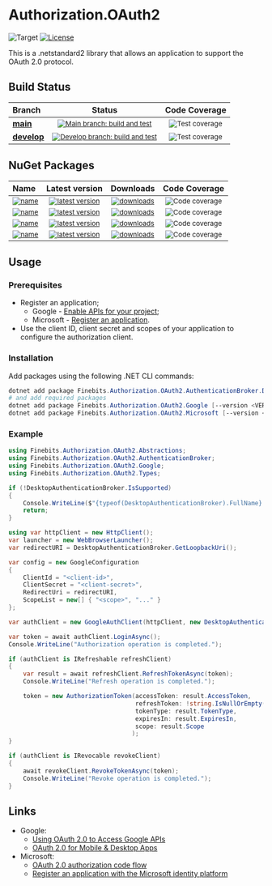 # Authorization.OAuth2

![Target](https://img.shields.io/badge/dynamic/xml?label=Target&query=//TargetFramework[1]&url=https://raw.githubusercontent.com/finebits/Authorization.OAuth2/main/source/Authorization.OAuth2/Authorization.OAuth2.csproj)
[![License](https://img.shields.io/github/license/finebits/Authorization.OAuth2.svg)](https://github.com/finebits/Authorization.OAuth2/blob/main/LICENSE)

This is a .netstandard2 library that allows an application to support the OAuth 2.0 protocol.

## Build Status

|Branch|Status|Code Coverage|
|:-|:-:|:-:|
| **[main](https://github.com/finebits/Authorization.OAuth2/tree/main)** | <sub>[![Main branch: build and test](https://img.shields.io/github/actions/workflow/status/finebits/Authorization.OAuth2/build-and-test.yml?branch=main&logo=github&label=)](https://github.com/finebits/Authorization.OAuth2/actions/workflows/build-and-test.yml?query=branch%3Amain)</sub> | <sub>![Test coverage](https://img.shields.io/endpoint?url=https://gist.githubusercontent.com/finebits-github/74f6d448f4f568a286d4622e92afbc75/raw/Authorization.OAuth2-main-total-test-coverage.json)</sub> |
| **[develop](https://github.com/finebits/Authorization.OAuth2/tree/develop)** | <sub>[![Develop branch: build and test](https://img.shields.io/github/actions/workflow/status/finebits/Authorization.OAuth2/build-and-test.yml?branch=develop&logo=github&label=)](https://github.com/finebits/Authorization.OAuth2/actions/workflows/build-and-test.yml?query=branch%3Adevelop)</sub> | <sub>![Test coverage](https://img.shields.io/endpoint?url=https://gist.githubusercontent.com/finebits-github/74f6d448f4f568a286d4622e92afbc75/raw/Authorization.OAuth2-develop-total-test-coverage.json)</sub> |

## NuGet Packages

|Name|Latest version|Downloads|Code Coverage|
|:-|:-:|:-:|:-:|
| <sub> [![name](https://img.shields.io/badge/Finebits.Authorization.OAuth2-blue)](https://www.nuget.org/packages/Finebits.Authorization.OAuth2) </sub> | <sub> [![latest version](https://img.shields.io/nuget/v/Finebits.Authorization.OAuth2?logo=nuget&label)](https://www.nuget.org/packages/Finebits.Authorization.OAuth2) </sub> | <sub> [![downloads](https://img.shields.io/nuget/dt/Finebits.Authorization.OAuth2)](https://www.nuget.org/packages/Finebits.Authorization.OAuth2) </sub> | <sub> ![Code coverage](https://img.shields.io/endpoint?url=https://gist.githubusercontent.com/finebits-github/74f6d448f4f568a286d4622e92afbc75/raw/Authorization.OAuth2-main-Finebits.Authorization.OAuth2-test-coverage.json&label=coverage) </sub> |
| <sub> [![name](https://img.shields.io/badge/Finebits.Authorization.OAuth2.AuthenticationBroker.Desktop-blue)](https://www.nuget.org/packages/Finebits.Authorization.OAuth2.AuthenticationBroker.Desktop) </sub> | <sub> [![latest version](https://img.shields.io/nuget/v/Finebits.Authorization.OAuth2.AuthenticationBroker.Desktop?logo=nuget&label)](https://www.nuget.org/packages/Finebits.Authorization.OAuth2.AuthenticationBroker.Desktop) </sub> | <sub> [![downloads](https://img.shields.io/nuget/dt/Finebits.Authorization.OAuth2.AuthenticationBroker.Desktop)](https://www.nuget.org/packages/Finebits.Authorization.OAuth2.AuthenticationBroker.Desktop) </sub> | <sub> ![Code coverage](https://img.shields.io/endpoint?url=https://gist.githubusercontent.com/finebits-github/74f6d448f4f568a286d4622e92afbc75/raw/Authorization.OAuth2-main-Finebits.Authorization.OAuth2.AuthenticationBroker.Desktop-test-coverage.json&label=coverage) </sub> |
| <sub> [![name](https://img.shields.io/badge/Finebits.Authorization.OAuth2.Google-blue)](https://www.nuget.org/packages/Finebits.Authorization.OAuth2.Google) </sub> | <sub> [![latest version](https://img.shields.io/nuget/v/Finebits.Authorization.OAuth2.Google?logo=nuget&label)](https://www.nuget.org/packages/Finebits.Authorization.OAuth2.Google) </sub> | <sub> [![downloads](https://img.shields.io/nuget/dt/Finebits.Authorization.OAuth2.Google)](https://www.nuget.org/packages/Finebits.Authorization.OAuth2.Google) </sub> | <sub> ![Code coverage](https://img.shields.io/endpoint?url=https://gist.githubusercontent.com/finebits-github/74f6d448f4f568a286d4622e92afbc75/raw/Authorization.OAuth2-main-Finebits.Authorization.OAuth2.Google-test-coverage.json&label=coverage) </sub> |
| <sub> [![name](https://img.shields.io/badge/Finebits.Authorization.OAuth2.Microsoft-blue)](https://www.nuget.org/packages/Finebits.Authorization.OAuth2.Microsoft) </sub> | <sub> [![latest version](https://img.shields.io/nuget/v/Finebits.Authorization.OAuth2.Microsoft?logo=nuget&label)](https://www.nuget.org/packages/Finebits.Authorization.OAuth2.Microsoft) </sub> | <sub> [![downloads](https://img.shields.io/nuget/dt/Finebits.Authorization.OAuth2.Microsoft)](https://www.nuget.org/packages/Finebits.Authorization.OAuth2.Microsoft) </sub> | <sub> ![Code coverage](https://img.shields.io/endpoint?url=https://gist.githubusercontent.com/finebits-github/74f6d448f4f568a286d4622e92afbc75/raw/Authorization.OAuth2-main-Finebits.Authorization.OAuth2.Microsoft-test-coverage.json&label=coverage) </sub> |

## Usage

### Prerequisites

- Register an application;
  - Google - [Enable APIs for your project](https://developers.google.com/identity/protocols/oauth2/native-app#prerequisites);
  - Microsoft - [Register an application](https://learn.microsoft.com/en-us/azure/active-directory/develop/quickstart-register-app#register-an-application).
- Use the client ID, client secret and scopes of your application to configure the authorization client.

### Installation

Add packages using the following .NET CLI commands:

```powershell
dotnet add package Finebits.Authorization.OAuth2.AuthenticationBroker.Desktop [--version <VERSION>] [--prerelease]
# and add required packages
dotnet add package Finebits.Authorization.OAuth2.Google [--version <VERSION>] [--prerelease]
dotnet add package Finebits.Authorization.OAuth2.Microsoft [--version <VERSION>] [--prerelease]
```

### Example

```C#
using Finebits.Authorization.OAuth2.Abstractions;
using Finebits.Authorization.OAuth2.AuthenticationBroker;
using Finebits.Authorization.OAuth2.Google;
using Finebits.Authorization.OAuth2.Types;

if (!DesktopAuthenticationBroker.IsSupported)
{
    Console.WriteLine($"{typeof(DesktopAuthenticationBroker).FullName} is not supported.");
    return;
}

using var httpClient = new HttpClient();
var launcher = new WebBrowserLauncher();
var redirectURI = DesktopAuthenticationBroker.GetLoopbackUri();

var config = new GoogleConfiguration
{
    ClientId = "<client-id>",
    ClientSecret = "<client-secret>",
    RedirectUri = redirectURI,
    ScopeList = new[] { "<scope>", "..." }
};

var authClient = new GoogleAuthClient(httpClient, new DesktopAuthenticationBroker(launcher), config);

var token = await authClient.LoginAsync();
Console.WriteLine("Authorization operation is completed.");

if (authClient is IRefreshable refreshClient)
{
    var result = await refreshClient.RefreshTokenAsync(token);
    Console.WriteLine("Refresh operation is completed.");

    token = new AuthorizationToken(accessToken: result.AccessToken,
                                   refreshToken: !string.IsNullOrEmpty(result.RefreshToken) ? result.RefreshToken : token.RefreshToken,
                                   tokenType: result.TokenType,
                                   expiresIn: result.ExpiresIn,
                                   scope: result.Scope
                                  );
}

if (authClient is IRevocable revokeClient)
{
    await revokeClient.RevokeTokenAsync(token);
    Console.WriteLine("Revoke operation is completed.");
}
```

## Links

- Google: 
  - [Using OAuth 2.0 to Access Google APIs](https://developers.google.com/identity/protocols/oauth2)
  - [OAuth 2.0 for Mobile & Desktop Apps](https://developers.google.com/identity/protocols/oauth2/native-app)
- Microsoft:
  - [OAuth 2.0 authorization code flow](https://learn.microsoft.com/en-us/azure/active-directory/develop/v2-oauth2-auth-code-flow)
  - [Register an application with the Microsoft identity platform](https://learn.microsoft.com/en-us/azure/active-directory/develop/quickstart-register-app)
